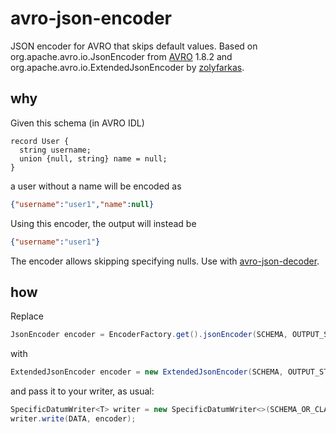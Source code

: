 # avro-json-encoder
JSON encoder for AVRO that skips default values. Based on org.apache.avro.io.JsonEncoder from <a href="https://github.com/apache/avro">AVRO</a> 1.8.2 and org.apache.avro.io.ExtendedJsonEncoder by <a href="https://github.com/zolyfarkas/avro">zolyfarkas</a>.

## why

Given this schema (in AVRO IDL)

```
record User {
  string username;
  union {null, string} name = null;
}
```
a user without a name will be encoded as
```json
{"username":"user1","name":null}
```
Using this encoder, the output will instead be
```json
{"username":"user1"}
```

The encoder allows skipping specifying nulls. Use with <a href="https://github.com/Celos/avro-json-decoder">avro-json-decoder</a>.

## how

Replace

```java
JsonEncoder encoder = EncoderFactory.get().jsonEncoder(SCHEMA, OUTPUT_STREAM);
```
with
```java
ExtendedJsonEncoder encoder = new ExtendedJsonEncoder(SCHEMA, OUTPUT_STREAM);
```
and pass it to your writer, as usual:
```java
SpecificDatumWriter<T> writer = new SpecificDatumWriter<>(SCHEMA_OR_CLASS);
writer.write(DATA, encoder);
```
